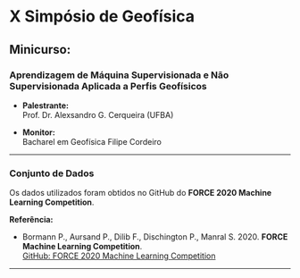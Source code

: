 # **X Simpósio de Geofísica**

## **Minicurso:**  
### Aprendizagem de Máquina Supervisionada e Não Supervisionada Aplicada a Perfis Geofísicos

- **Palestrante:**  
  Prof. Dr. Alexsandro G. Cerqueira (UFBA)

- **Monitor:**  
  Bacharel em Geofísica Filipe Cordeiro

---

### **Conjunto de Dados**  
Os dados utilizados foram obtidos no GitHub do **FORCE 2020 Machine Learning Competition**.

**Referência:**
- Bormann P., Aursand P., Dilib F., Dischington P., Manral S. 2020. **FORCE Machine Learning Competition**.  
  [GitHub: FORCE 2020 Machine Learning Competition](https://github.com/bolgebrygg/Force-2020-Machine-Learning-competition)

---
